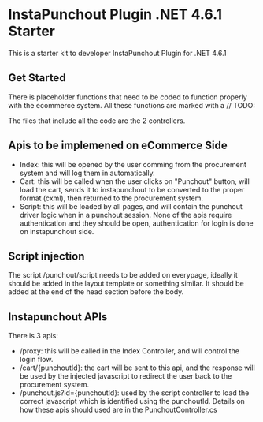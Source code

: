 # InstaPunchout Plugin .NET 4.6.1 Starter
This is a starter kit to developer InstaPunchout Plugin for .NET 4.6.1

## Get Started
            
There is placeholder functions that need to be coded to function properly with the ecommerce system.
All these functions are marked with a // TODO:

The files that include all the code are the 2 controllers.


## Apis to be implemened on eCommerce Side
- Index: this will be opened by the user comming from the procurement system and will log them in automatically.
- Cart: this will be called when the user clicks on "Punchout" button, will load the cart, sends it to instapunchout to be converted to the proper format (cxml), then returned to the procurement system.
- Script: this will be loaded by all pages, and will contain the punchout driver logic when in a punchout session.
None of the apis require authentication and they should be open, authentication for login is done on instapunchout side.

## Script injection
The script /punchout/script needs to be added on everypage, ideally it should be added in the layout template or something similar.
It should be added at the end of the head section before the body.

## Instapunchout APIs

There is 3 apis:
- /proxy: this will be called in the Index Controller, and will control the login flow.
- /cart/{punchoutId}: the cart will be sent to this api, and the response will be used by the injected javascript to redirect the user back to the procurement system. 
- /punchout.js?id={punchoutId}: used by the script controller to load the correct javascript which is identified using the punchoutId.
Details on how these apis should used are in the PunchoutController.cs
